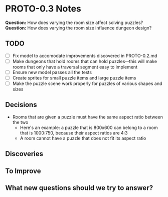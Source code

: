 # PROTO-0.3 Notes

**Question:** How does varying the room size affect solving puzzles?
**Question:** How does varying the room size influence dungeon design?

## TODO

- [ ] Fix model to accomodate improvements discovered in PROTO-0.2.md
- [ ] Make dungeons that hold rooms that can hold puzzles--this will make rooms that only have a traversal segment easy to implement
- [ ] Ensure new model passes all the tests
- [ ] Create sprites for small puzzle items and large puzzle items
- [ ] Make the puzzle scene work properly for puzzles of various shapes and sizes

## Decisions

* Rooms that are given a puzzle must have the same aspect ratio between the two
	* Here's an example: a puzzle that is 800x600 can belong to a room that is 1000:750, because their aspect ratios are 4:3
	* A room cannot have a puzzle that does not fit its aspect ratio

## Discoveries

## To Improve

## What new questions should we try to answer?
